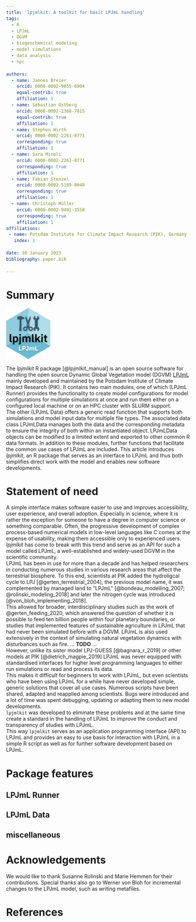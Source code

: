 ```yaml
---
title: 'lpjmlkit: A toolkit for basic LPJmL handling'
tags:
  - R
  - LPJmL
  - DGVM
  - biogeochemical modeling
  - model simulations
  - data analysis
  - hpc

authors:
  - name: Jannes Breier
    orcid: 0000-0002-9055-6904
    equal-contrib: true
    affiliation: 1
  - name: Sebastian Ostberg
    orcid: 0000-0002-2368-7015
    equal-contrib: true
    affiliation: 1
  - name: Stephen Wirth
    orcid: 0000-0002-2261-8771
    corresponding: true
    affiliation: 1
  - name: Sara Minoli
    orcid: 0000-0002-2261-8771
    corresponding: true
    affiliation: 1
  - name: Fabian Stenzel
    orcid: 0000-0002-5109-0048
    corresponding: true
    affiliation: 1
  - name: Christoph Müller
    orcid: 0000-0002-9491-3550
    corresponding: true
    affiliation: 1
affiliations:
 - name: Potsdam Institute for Climate Impact Research (PIK), Germany
   index: 1

date: 30 January 2023
bibliography: paper.bib

---
```


# Summary

<img src="inst/img/logo.png" alt="drawing" style="width:24%;"/>

[//]: # (![]\(inst/img/logo.png\){width=24% align=left} -> use for final publication)

The *lpjmlkit* R package [@lpjmlkit_manual] is an open source software for
handling the open source Dynamic Global Vegetation model (DGVM)
[LPJmL](https://github.com/PIK-LPJmL/LPJmL) mainly developed and maintained
by the Potsdam Institute of Climate Impact Research (PIK).
It contains two main modules, one of which (LPJmL Runner) provides the
functionality to create model configurations for model configurations for
multiple simulations at once and run them either on a configured local machine
or on an HPC cluster with SLURM support.\
The other (LPJmL Data) offers a generic read function that supports both
simulations and model input data for multiple file types. The associated data
class LPJmLData manages both the data and the corresponding metadata to ensure
the integrity of both within an instantiated object. LPJmLData objects can be
modified to a limited extent and exported to other common R data formats.
In addition to these modules, further functions that facilitate the
common use cases of LPJmL are included. This article introduces *lpjmlkit*,
an R package that serves as an interface to LPJmL and thus both simplifies
direct work with the model and enables new software developments.


# Statement of need

A simple interface makes software easier to use and improves accessibility,
user experience, and overall adoption. Especially in science, where it is rather
the exception for someone to have a degree in computer science or something
comparable. Often, the progressive development of complex process-based
numerical models in low-level languages like C comes at the expense of
usability, making them accessible only to experienced users.
*lpjmlkit* has come to break with this trend and serve as an API for such
a model called LPJmL, a well-established and widely-used DGVM in the scientific
community.\
LPJmL has been in use for more than a decade and has helped researchers in
conducting numerous studies in various research areas that affect the
terrestrial biosphere. To this end, scientists at PIK added the hydroligcal
cycle to LPJ [@gerten_terrestrial_2004], the previous model name, it was 
complemented by managed land to "LPJmL"
[@bondeau_modelling_2007; @rolinski_modeling_2018] and later the nitrogen cycle
was introduced [@von_bloh_implementing_2018].\
This allowed for broader, interdisciplinary studies such as the work of
@gerten_feeding_2020, which answered the question of whether it is possible to
feed ten billion people within four planetary boundaries, or studies that
implemented features of sustainable agriculture in LPJmL that had never been
simulated before with a DGVM. LPJmL is also used extensively in the context of
simulating natural vegetation dynamics with disturbances such as fire. ...
**TODO** ...\
However, unlike its sister model LPJ-GUESS [@bagnara_r_2019] or other
models at PIK [@dietrich_magpie_2019] LPJmL was never equipped with standardised
interfaces for higher level programming languages to either run simulations or
read and process its data.\
This makes it difficult for beginners to work with LPJmL, but even scientists
who have been using LPJmL for a while have never developed simple, generic
solutions that cover all use cases. Numerous scripts have been shared, adapted
and reapplied among scientists. Bugs were introduced and a lot of time was spent
debugging, updating or adapting them to new model developments.\
`lpjmlkit` was developed to eliminate these problems and at the same time create
a standard in the handling of LPJmL to improve the conduct and transparency of
studies with LPJmL.\
This way `lpjmlkit` serves as an application programming interface (API) to 
LPJmL and provides an easy to use basis for interaction with LPJmL in a simple
R script as well as for further software development based on LPJmL.

# Package features


## LPJmL Runner


## LPJmL Data


## miscellaneous


# Acknowledgements

We would like to thank Susanne Rolinski and Marie Hemmen for their
contributions. Special thanks also go to Werner von Bloh for incremental changes
to the LPJmL model, such as writing metafiles.

# References